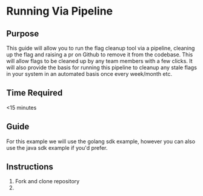 # Running Via Pipeline

## Purpose
This guide will allow you to run the flag cleanup tool via a pipeline, cleaning up the flag and raising a pr on Github to remove it from the codebase. This will allow flags to be cleaned up by any team members with a few clicks. It will also provide the basis for running this pipeline to cleanup any stale flags in your system in an automated basis once every week/month etc. 

## Time Required
<15 minutes

## Guide
For this example we will use the golang sdk example, however you can also use the java sdk example if you'd prefer.

## Instructions
1. Fork and clone repository
2. 